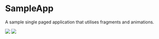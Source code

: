 # SampleApp

A sample single paged application that utilises fragments and animations. 

<img src="http://i.imgur.com/LoOWPkb.jpg?1">
<img src="http://i.imgur.com/kwtac9t.jpg?3>
<img src="http://i.imgur.com/XHpZck6.jpg?1">
